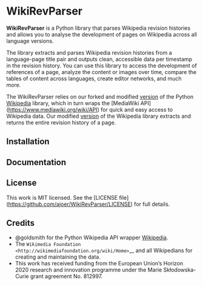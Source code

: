 WikiRevParser
=========


**WikiRevParser** is a Python library that parses Wikipedia revision histories and allows you to analyse the development of pages on Wikipedia across all language versions.

The library extracts and parses Wikipedia revision histories from a language-page title pair and outputs clean, accessible data per timestamp in the revision history. 
You can use this library to access the development of references of a page, analyze the content or images over time, compare the tables of content across languages, create editor networks, and much more.

The WikiRevParser relies on our forked and modified [version](https://github.com/ajoer/Wikipedia) of the Python [Wikipedia](https://github.com/goldsmith/Wikipedia) library, which in turn wraps the [MediaWiki API] (https://www.mediawiki.org/wiki/API) for quick and easy access to Wikipedia data.
Our modified [version](https://github.com/ajoer/Wikipedia) of the Wikipedia library extracts and returns the entire revision history of a page.

Installation
------------

Documentation
-------------


License
-------

This work is MIT licensed. See the [LICENSE file] (https://github.com/ajoer/WikiRevParser/LICENSE) for full details.

Credits
-------

-  @goldsmith for the Python Wikipedia API wrapper [Wikipedia](https://github.com/goldsmith/Wikipedia).
-  The `Wikimedia Foundation <http://wikimediafoundation.org/wiki/Home>`__ and all Wikipedians for creating and maintaining the data.
- This work has received funding from the European Union’s Horizon 2020 research and innovation programme under the Marie Skłodowska-Curie grant agreement No. 812997.


